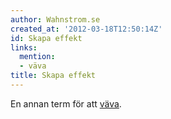 ```yaml
---
author: Wahnstrom.se
created_at: '2012-03-18T12:50:14Z'
id: Skapa effekt
links:
  mention:
  - väva
title: Skapa effekt
---
```


En annan term för att [väva].

  [väva]: väva